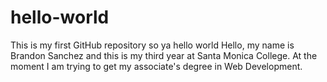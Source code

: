 # hello-world
This is my first GitHub repository so ya hello world
Hello, my name is Brandon Sanchez and this is my third year at Santa Monica College. At the moment I am trying to get my associate's degree in Web Development.
